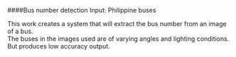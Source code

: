 ####Bus number detection
Input: Philippine buses

This work creates a system that will extract the bus number from an image of a bus.  
The buses in the images used are of varying angles and lighting conditions.  
But produces low accuracy output.